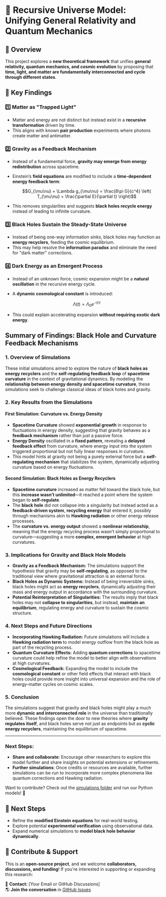 # 📜 Recursive Universe Model: Unifying General Relativity and Quantum Mechanics

## 🌌 Overview
This project explores a **new theoretical framework** that unifies **general relativity, quantum mechanics, and cosmic evolution** by proposing that **time, light, and matter are fundamentally interconnected and cycle through different states**.

## 🔬 Key Findings
### 1️⃣ Matter as "Trapped Light"
- Matter and energy are not distinct but instead exist in a **recursive transformation** driven by time.
- This aligns with known **pair production** experiments where photons create matter and antimatter.

### 2️⃣ Gravity as a Feedback Mechanism
- Instead of a fundamental force, **gravity may emerge from energy redistribution** across spacetime.
- Einstein’s **field equations** are modified to include a **time-dependent energy feedback term**:
  
  ```math
  G_{\mu\nu} + \Lambda g_{\mu\nu} = \frac{8\pi G}{c^4} \left( T_{\mu\nu} + \frac{\partial E}{\partial t} \right)
  ```
  
- This removes singularities and suggests **black holes recycle energy** instead of leading to infinite curvature.

### 3️⃣ Black Holes Sustain the Steady-State Universe
- Instead of being one-way information sinks, black holes may function as **energy recyclers**, feeding the cosmic equilibrium.
- This may help resolve the **information paradox** and eliminate the need for "dark matter" corrections.

### 4️⃣ Dark Energy as an Emergent Process
- Instead of an unknown force, cosmic expansion might be a **natural oscillation** in the recursive energy cycle.
- A **dynamic cosmological constant** is introduced:
  
  ```math
  \Lambda(t) = \Lambda_0 e^{-t / \tau}
  ```
  
- This could explain accelerating expansion **without requiring exotic dark energy**.

## **Summary of Findings: Black Hole and Curvature Feedback Mechanisms**

### **1. Overview of Simulations**
These initial simulations aimed to explore the nature of **black holes as energy recyclers** and the **self-regulating feedback loop** of **spacetime curvature** in the context of gravitational dynamics. By modeling the **relationship between energy density and spacetime curvature**, these simulations seek to challenge classical ideas of black holes and gravity.

### **2. Key Results from the Simulations**
#### **First Simulation: Curvature vs. Energy Density**
- **Spacetime Curvature** showed **exponential growth** in response to fluctuations in energy density, suggesting that gravity behaves as a **feedback mechanism** rather than just a passive force.
- **Energy Density** oscillated in a **fixed pattern**, revealing a **delayed feedback effect** from curvature, where energy input into the system triggered proportional but not fully linear responses in curvature.
- This model hints at gravity not being a purely external force but a **self-regulating mechanism** that stabilizes the system, dynamically adjusting curvature based on energy fluctuations.
  
#### **Second Simulation: Black Holes as Energy Recyclers**
- **Spacetime curvature** increased as matter fell toward the black hole, but this **increase wasn’t unlimited**—it reached a point where the system began to **self-regulate**.
- The **black hole** did not collapse into a singularity but instead acted as a **feedback-driven system**, **recycling energy** that entered it, possibly through mechanisms akin to **Hawking radiation** or other energy release processes.
- The **curvature vs. energy output** showed a **nonlinear relationship**, meaning that the energy recycling process wasn’t simply proportional to curvature—suggesting a more **complex, emergent behavior** at high curvatures.

### **3. Implications for Gravity and Black Hole Models**
- **Gravity as a Feedback Mechanism:** The simulations support the hypothesis that gravity may be **self-regulating**, as opposed to the traditional view where gravitational attraction is an external force.
- **Black Holes as Dynamic Systems:** Instead of being irreversible sinks, black holes might act as **energy recyclers**, dynamically adjusting their mass and energy output in accordance with the surrounding curvature.
- **Potential Reinterpretation of Singularities:** The results imply that black holes may not **collapse to singularities**, but instead, **maintain an equilibrium**, regulating energy and curvature to sustain the cosmic structure.

### **4. Next Steps and Future Directions**
- **Incorporating Hawking Radiation:** Future simulations will include a **Hawking radiation term** to model energy outflow from the black hole as part of the recycling process.
- **Quantum Curvature Effects:** Adding **quantum corrections** to spacetime curvature could help refine the model to better align with observations at high curvatures.
- **Cosmological Feedback:** Expanding the model to include the **cosmological constant** or other field effects that interact with black holes could provide more insight into universal expansion and the role of energy-matter cycles on cosmic scales.

### **5. Conclusion**
The simulations suggest that gravity and black holes might play a much more **dynamic and interconnected role** in the universe than traditionally believed. These findings open the door to new theories where **gravity regulates itself**, and black holes serve not just as endpoints but as **cyclic energy recyclers**, maintaining the equilibrium of spacetime.

---

### **Next Steps:**
- **Share and collaborate**: Encourage other researchers to explore this model further and share insights on potential extensions or refinements.
- **Further simulations**: Once credits or resources are available, further simulations can be run to incorporate more complex phenomena like quantum corrections and Hawking radiation.


Want to contribute? Check out the [simulations folder](#) and run our Python models! 🚀

## 🔧 Next Steps
- Refine the **modified Einstein equations** for real-world testing.
- Explore potential **experimental verification** using observational data.
- Expand numerical simulations to **model black hole behavior dynamically**.

## 🤝 Contribute & Support
This is an **open-source project**, and we welcome **collaborators, discussions, and funding**! If you're interested in supporting or expanding this research:

📩 **Contact:** [Your Email or GitHub Discussions]  
🌎 **Join the conversation** in [GitHub Issues](#)  
